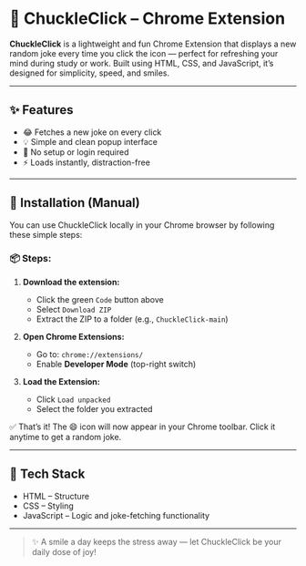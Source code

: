 # 🎉 ChuckleClick – Chrome Extension

**ChuckleClick** is a lightweight and fun Chrome Extension that displays a new random joke every time you click the icon — perfect for refreshing your mind during study or work. Built using HTML, CSS, and JavaScript, it’s designed for simplicity, speed, and smiles.

---

## ✨ Features

- 😂 Fetches a new joke on every click  
- 💡 Simple and clean popup interface  
- 🧩 No setup or login required  
- ⚡ Loads instantly, distraction-free  

---

## 🚀 Installation (Manual)

You can use ChuckleClick locally in your Chrome browser by following these simple steps:

### 📦 Steps:

1. **Download the extension:**
   - Click the green `Code` button above
   - Select `Download ZIP`
   - Extract the ZIP to a folder (e.g., `ChuckleClick-main`)

2. **Open Chrome Extensions:**
   - Go to: `chrome://extensions/`
   - Enable **Developer Mode** (top-right switch)

3. **Load the Extension:**
   - Click `Load unpacked`
   - Select the folder you extracted

✅ That’s it! The 😄 icon will now appear in your Chrome toolbar. Click it anytime to get a random joke.

---



## 🧠 Tech Stack

- HTML – Structure  
- CSS – Styling  
- JavaScript – Logic and joke-fetching functionality  

---

> ✨ A smile a day keeps the stress away — let ChuckleClick be your daily dose of joy!
